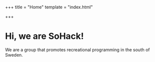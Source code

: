 +++
title = "Home"
template = "index.html"

+++

# Hi, we are SoHack!

We are a group that promotes recreational programming in the south of Sweden.
